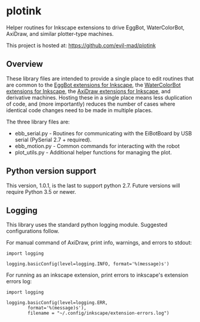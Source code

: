 # plotink
Helper routines for Inkscape extensions to drive EggBot, WaterColorBot, AxiDraw, and similar plotter-type machines.

This project is hosted at: https://github.com/evil-mad/plotink

## Overview

These library files are intended to provide a single place to edit routines that are common to the [EggBot extensions for Inkscape](https://github.com/evil-mad/EggBot/), the [WaterColorBot extensions for Inkscape](https://github.com/evil-mad/wcb-ink/), the [AxiDraw extensions for Inkscape](https://github.com/evil-mad/axidraw/), and derivative machines. Hosting these in a single place means less duplication of code, and (more importantly) reduces the number of cases where identical code changes need to be made in multiple places.

The three library files are:

* ebb_serial.py - Routines for communicating with the EiBotBoard by USB serial (PySerial 2.7 + required).
* ebb_motion.py - Common commands for interacting with the robot
* plot_utils.py - Additional helper functions for managing the plot.


## Python version support

This version, 1.0.1, is the last to support python 2.7. Future versions will require Python 3.5 or newer.

## Logging

This library uses the standard python logging module. Suggested configurations follow.

For manual command of AxiDraw, print info, warnings, and errors to stdout:

```
import logging

logging.basicConfig(level=logging.INFO, format='%(message)s')
```

For running as an inkscape extension, print errors to inkscape's extension errors log:
```
import logging

logging.basicConfig(level=logging.ERR,
        format='%(message)s'),
        filename = "~/.config/inkscape/extension-errors.log")
```
